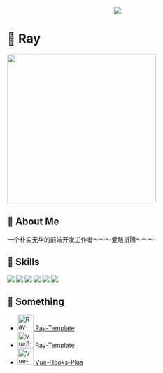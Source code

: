 <p align="center">
  <img src="https://github-profile-trophy.vercel.app/?username=XiaoDaiGua-Ray&column=7&theme=onedark"/>
</p>

# 👋 Ray

<img width="340px" src="https://github-readme-stats.vercel.app/api?username=XiaoDaiGua-Ray&theme=vue-dark&count_private=true&show_icons=true" />

## 🌻 About Me

一个朴实无华的前端开发工作者～～～爱瞎折腾～～～

## 🌱 Skills

<code><img src="https://img.shields.io/badge/vue-%2335495e.svg?style=for-the-badge&logo=vuedotjs&logoColor=%234FC08D" /></code>
<code><img src="https://img.shields.io/badge/REACT-%2335495e?style=for-the-badge&logo=react&logoColor=%61dafb" /></code>
<code><img src="https://img.shields.io/badge/JAVASCRIPT-%2335495e?style=for-the-badge&logo=javascript&logoColor=%23f0dc51" /></code>
<code><img src="https://img.shields.io/badge/typescript-%2335495e.svg?style=for-the-badge&logo=typescript&logoColor=%23007acc" /></code>
<code><img src="https://img.shields.io/badge/VSCODE-%2335495e?style=for-the-badge&logo=Visual%20Studio%20Code&logoColor=%23007acc" /></code>
<code><img src="https://img.shields.io/badge/GIT-%2335495e?style=for-the-badge&logo=git&logoColor=%23ff7043" /></code>

## 🔧 Something

- [<img src="https://avatars.githubusercontent.com/u/51957438?v=4" alt="Ray-Template" width="36px"/> Ray-Template](https://github.com/XiaoDaiGua-Ray/ray-template)
- [<img src="https://avatars.githubusercontent.com/u/51957438?v=4" alt="vue3-next-qrcode" width="36px"/> Ray-Template](https://github.com/XiaoDaiGua-Ray/vue3-next-qrcode)
- [<img src="https://raw.githubusercontent.com/InhiblabCore/vue-hooks-plus/master/packages/hooks/docs/public/logo@2x.png" alt="Vue-Hooks-Plus" width="36px"/> Vue-Hooks-Plus](https://github.com/InhiblabCore/vue-hooks-plus)
